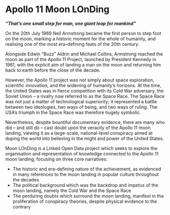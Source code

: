 <h1>Apollo 11 Moon LOnDing</h1>

<b><i><large>“That’s one small step for man, one giant leap for mankind”</large></i></b>

<p>On the 20th July 1969 Neil Armstrong became the first person to step foot on the moon, marking a historic moment for the whole of humanity, and realising one of the most era-defining feats of the 20th century.</p>

<p>Alongside Edwin “Buzz” Aldrin and Michael Collins, Armstrong reached the moon as part of the Apollo 11 Project, launched by President Kennedy in 1961, with the explicit aim of landing a man on the moon and returning him back to earth before the close of the decade.</p> 

</p>However, the Apollo 11 project was not simply about space exploration, scientific innovation, and the widening of humanity’s horizons. At the time, the United States was in fierce competition with its Cold War adversary, the Soviet Union – a rivalry now referred to as the Space Race. The Space Race was not just a matter of technological superiority; it represented a battle between two ideologies, two ways of being, and two ways of ruling. The USA’s triumph in the Space Race was therefore hugely symbolic.</p> 

<p>Nevertheless, despite bountiful documentary evidence, there are many who did – and still do – cast doubt upon the veracity of the Apollo 11 moon landing, viewing it as a large-scale, national-level conspiracy aimed at duping the world into believing in the might and power of the United States.</p>  

<p>Moon LOnDing is a Linked Open Data project which seeks to explore the organisation and representation of knowledge connected to the Apollo 11 moon landing, focusing on three core narratives:</p>
<ul>
    <li>The historic and era-defining nature of the achievement, as evidenced in many references to the moon landing in popular culture throughout the decades</li> 
    <li>The political background which was the backdrop and impetus of the moon landing, namely the Cold War and the Space Race</li> 
    <li>The perduring doubts which surround the moon landing, manifest in the proliferation of conspiracy theories, despite physical evidence to the contrary</li>

